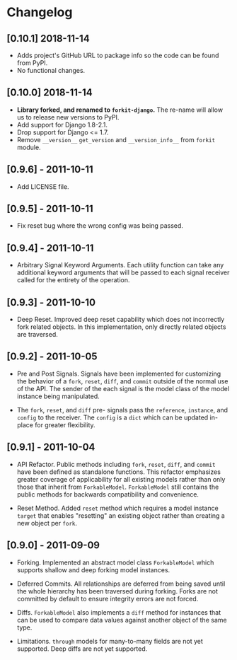 # Changelog

## [0.10.1] 2018-11-14

- Adds project's GitHub URL to package info so the code can be found from PyPI.
- No functional changes.

## [0.10.0] 2018-11-14

- **Library forked, and renamed to `forkit-django`.** The re-name will allow us
  to release new versions to PyPI.
- Add support for Django 1.8-2.1.
- Drop support for Django <= 1.7.
- Remove `__version__` `get_version` and `__version_info__` from `forkit`
  module.

## [0.9.6] - 2011-10-11

- Add LICENSE file.

## [0.9.5] - 2011-10-11

- Fix reset bug where the wrong config was being passed.

## [0.9.4] - 2011-10-11

- Arbitrary Signal Keyword Arguments. Each utility function can take any
additional keyword arguments that will be passed to each signal receiver
called for the entirety of the operation.

## [0.9.3] - 2011-10-10

- Deep Reset. Improved deep reset capability which does not incorrectly
fork related objects. In this implementation, only directly related
objects are traversed.

## [0.9.2] - 2011-10-05

- Pre and Post Signals. Signals have been implemented for customizing the
behavior of a `fork`, `reset`, `diff`, and `commit` outside of the normal
use of the API. The sender of the each signal is the model class of the
model instance being manipulated.

- The `fork`, `reset`, and `diff` pre- signals pass the `reference`,
`instance`, and `config` to the receiver. The `config` is a `dict` which
can be updated in-place for greater flexibility.

## [0.9.1] - 2011-10-04

- API Refactor. Public methods including `fork`, `reset`, `diff`, and
`commit` have been defined as standalone functions. This refactor
emphasizes greater coverage of applicability for all existing models
rather than only those that inherit from `ForkableModel`. `ForkableModel`
still contains the public methods for backwards compatibility and
convenience.

- Reset Method. Added `reset` method which requires a model instance
`target` that enables "resetting" an existing object rather than creating
a new object per `fork`.

## [0.9.0] - 2011-09-09

- Forking. Implemented an abstract model class `ForkableModel` which
supports shallow and deep forking model instances.

- Deferred Commits. All relationships are deferred from being saved until
the whole hierarchy has been traversed during forking. Forks are not
committed by default to ensure integrity errors are not forced.

- Diffs. `ForkableModel` also implements a `diff` method for instances
that can be used to compare data values against another object of the same
type.

- Limitations. `through` models for many-to-many fields are not yet
supported. Deep diffs are not yet supported.

